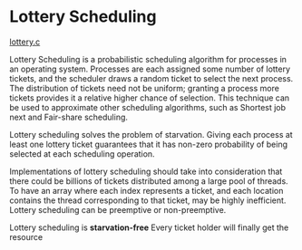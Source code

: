 # Lottery Scheduling

[lottery.c](./lottery.c)

Lottery Scheduling is a probabilistic scheduling algorithm for processes in an operating system. Processes are each assigned some number of lottery tickets, and the scheduler draws a random ticket to select the next process. The distribution of tickets need not be uniform; granting a process more tickets provides it a relative higher chance of selection. This technique can be used to approximate other scheduling algorithms, such as Shortest job next and Fair-share scheduling.

Lottery scheduling solves the problem of starvation. Giving each process at least one lottery ticket guarantees that it has non-zero probability of being selected at each scheduling operation.

Implementations of lottery scheduling should take into consideration that there could be billions of tickets distributed among a large pool of threads. To have an array where each index represents a ticket, and each location contains the thread corresponding to that ticket, may be highly inefficient. Lottery scheduling can be preemptive or non-preemptive.

Lottery scheduling is **starvation-free**
Every ticket holder will finally get  the resource
